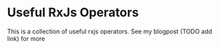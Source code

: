 # Useful RxJs Operators

This is a collection of useful rxjs operators. See my blogpost (TODO add link) for more
